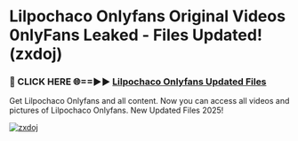 # Lilpochaco Onlyfans Original Videos 0nlyFans Leaked - Files Updated! (zxdoj)

<h3>🔴 CLICK HERE 🌐==►► <a href="https://tinyurl.com/x26r9saj" rel="nofollow">Lilpochaco Onlyfans Updated Files</a></h3>

Get Lilpochaco Onlyfans and all content. Now you can access all videos and pictures of Lilpochaco Onlyfans. New Updated Files 2025!

[![zxdoj](https://i.imgur.com/LkgZPqh.gif)](https://tinyurl.com/x26r9saj)
